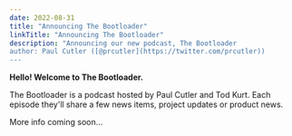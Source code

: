 ```yaml
---
date: 2022-08-31
title: "Announcing The Bootloader"
linkTitle: "Announcing The Bootloader"
description: "Announcing our new podcast, The Bootloader
author: Paul Cutler ([@prcutler](https://twitter.com/prcutler))
---
```



**Hello!  Welcome to The Bootloader.**

The Bootloader is a podcast hosted by Paul Cutler and Tod Kurt.  Each episode they'll share a few
news items, project updates or product news.

More info coming soon...